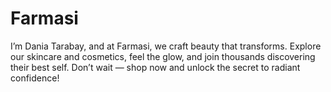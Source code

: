 # Farmasi
I’m Dania Tarabay, and at Farmasi, we craft beauty that transforms. Explore our skincare and cosmetics, feel the glow, and join thousands discovering their best self. Don’t wait — shop now and unlock the secret to radiant confidence!
